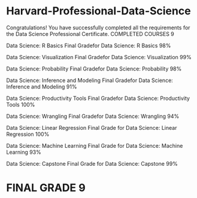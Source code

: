 # Harvard-Professional-Data-Science


Congratulations!
You have successfully completed all the requirements for the Data Science Professional Certificate.
COMPLETED COURSES 9

Data Science: R Basics
Final Gradefor Data Science: R Basics
98%

Data Science: Visualization
Final Gradefor Data Science: Visualization
99%

Data Science: Probability
Final Gradefor Data Science: Probability
98%

Data Science: Inference and Modeling
Final Gradefor Data Science: Inference and Modeling
91%

Data Science: Productivity Tools
Final Gradefor Data Science: Productivity Tools
100%

Data Science: Wrangling
Final Gradefor Data Science: Wrangling
94%

Data Science: Linear Regression
Final Grade for Data Science: Linear Regression
100%

Data Science: Machine Learning
Final Grade for Data Science: Machine Learning
93%

Data Science: Capstone
Final Grade for Data Science: Capstone
99%


# FINAL GRADE 9
